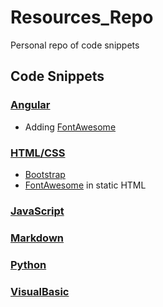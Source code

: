 # Resources_Repo
Personal repo of code snippets

## Code Snippets

### [Angular]()
 - Adding [FontAwesome](angular/fontawesome.md)
### [HTML/CSS](htmlcss/)
 - [Bootstrap](htmlcss/bootstrap)
 - [FontAwesome](htmlcss/fontawesome.md) in static HTML
### [JavaScript]()
### [Markdown]()
### [Python]()
### [VisualBasic]()